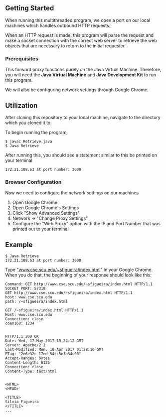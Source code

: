 ## Getting Started
When running this multithreaded program, we open a port on our local machines which handles outbound HTTP requests.

When an HTTP request is made, this program will parse the request and make a socket connection with the correct web server to retrieve the web objects that are necessary to return to the initial requester.

### Prerequisites
This forward proxy functions purely on the Java Virtual Machine. Therefore, you will need the **Java Virtual Machine** and **Java Development Kit** to run this program.

We will also be configuring network settings through Google Chrome.

## Utilization
After cloning this repository to your local machine, navigate to the directory which you cloned it to.

To begin running the program,
```
$ javac Retrieve.java
$ Java Retrieve
```

After running this, you should see a statement similar to this be printed on your terminal
```
172.21.108.63 at port number: 3000
```

### Browser Configuration
Now we need to configure the network settings on our machines.
1. Open Google Chrome
2. Open Google Chrome's Settings
3. Click "Show Advanced Settings"
4. Network -> "Change Proxy Settings"
5. Configure the "Web Proxy" option with the IP and Port Number that was printed out to your terminal


## Example
```
$ Java Retrieve
172.21.108.63 at port number: 3000
```
Type "www.cse.scu.edu/~sfigueira/index.html" in your Google Chrome. When you do that, the beginning of your response should look like this:
```
Command: GET http://www.cse.scu.edu/~sfigueira/index.html HTTP/1.1
SOCKET PORT: 57318
GET http://www.cse.scu.edu/~sfigueira/index.html HTTP/1.1
host: www.cse.scu.edu
path: /~sfigueira/index.html

GET /~sfigueira/index.html HTTP/1.1
Host: www.cse.scu.edu
Connection: close
coen168: 1234


HTTP/1.1 200 OK
Date: Wed, 17 May 2017 15:24:12 GMT
Server: Apache/2.2
Last-Modified: Mon, 10 Apr 2017 01:28:16 GMT
ETag: "2e6e32c-17ed-54cc5e3b34c00"
Accept-Ranges: bytes
Content-Length: 6125
Connection: close
Content-Type: text/html


<HTML>
<HEAD>

<TITLE>
Silvia Figueira
</TITLE>
...
```
